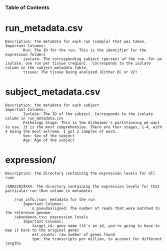### Table of Contents

# run_metadata.csv
    Description: the metadata for each run (sample) that was taken. 
    Important Columns: 
            Run: The ID for the run. This is the identifier for the expression folders
            isolate: The corresponding subject (person) of the run. For an isolate, one run per tissue (region).  Corresponds to the isolate column in the subject_metadata table.
            tissue: The tissue being analyzed (Either EC or V2)


# subject_metadata.csv
    Description: the metadata for each subject
    Important Columns:
            Isolate: The ID of the subject. Corresponds to the isolate column in run_metadata.csv
            Pathology Stage: This is the Alzheimer's partitioning we want to use. It is the most comprehensive. There are four stages, 1-4, with 4 being the most extreme. I got 2 samples of each.
            Sex: Sex of the subject
            Age: Age of the subject


# expression/
    Description: the directory containing the expression levels for all runs

    /SRR22924XXX: the directory containing the expression levels for that particular run (Run column in metadata)

        /run_info.json: metadata for the run
            Important Columns:
                n_pseudoaligned: The number of reads that were matched to the reference genome
        /abundance.tsv: expression levels
            Important Columns:
                target_id: gene name (it's an id, you're going to have to map it back to the original gene)
                est_counts: raw number of genes found
                tpm: the transcripts per million, to account for different lengths

